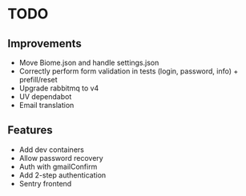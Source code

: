 # TODO

## Improvements

- Move Biome.json and handle settings.json
- Correctly perform form validation in tests (login, password, info) + prefill/reset
- Upgrade rabbitmq to v4
- UV dependabot
- Email translation

## Features

- Add dev containers
- Allow password recovery
- Auth with gmailConfirm
- Add 2-step authentication
- Sentry frontend
